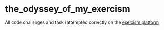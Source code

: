 # the_odyssey_of_my_exercism
All code challenges and task i attempted correctly on the  [exercism platform](https://exercism.io/)
